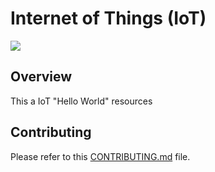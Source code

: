 # Internet of Things (IoT)

![](https://www.sap.com/dam/application/shared/graphics/what-is-iot.svg)
## Overview 


This a IoT "Hello World" resources

## Contributing

Please refer to this [CONTRIBUTING.md](../CONTRIBUTING.md) file.





